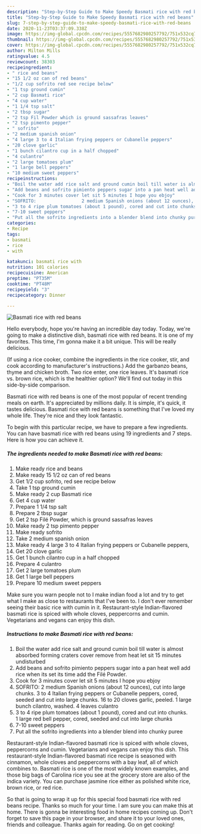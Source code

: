 ```yaml
---
description: "Step-by-Step Guide to Make Speedy Basmati rice with red beans"
title: "Step-by-Step Guide to Make Speedy Basmati rice with red beans"
slug: 7-step-by-step-guide-to-make-speedy-basmati-rice-with-red-beans
date: 2020-11-23T03:37:09.338Z
image: https://img-global.cpcdn.com/recipes/5557682980257792/751x532cq70/basmati-rice-with-red-beans-recipe-main-photo.jpg
thumbnail: https://img-global.cpcdn.com/recipes/5557682980257792/751x532cq70/basmati-rice-with-red-beans-recipe-main-photo.jpg
cover: https://img-global.cpcdn.com/recipes/5557682980257792/751x532cq70/basmati-rice-with-red-beans-recipe-main-photo.jpg
author: Milton Mills
ratingvalue: 4.5
reviewcount: 38303
recipeingredient:
- " rice and beans"
- "15 1/2 oz can of red beans"
- "1/2 cup sofrito red see recipe below"
- "1 tsp ground cumin"
- "2 cup Basmati rice"
- "4 cup water"
- "1 1/4 tsp salt"
- "2 tbsp sugar"
- "2 tsp Fil Powder which is ground sassafras leaves"
- "2 tsp pimento pepper"
- " sofrito"
- "2 medium spanish onion"
- "4 large 3 to 4 Italian frying peppers or Cubanelle peppers"
- "20 clove garlic"
- "1 bunch cilantro cup in a half chopped"
- "4 culantro"
- "2 large tomatoes plum"
- "1 large bell peppers"
- "10 medium sweet peppers"
recipeinstructions:
- "Boil the water add rice salt and ground cumin boil till water is almost absorbed  forming craters cover remove from heat let sit 15 minutes undisturbed"
- "Add beans and sofrito pimiento peppers sugar into a pan heat well add rice when its set its time add the Filé Powder."
- "Cook for 3 minutes cover let sit 5 minutes I hope you ebjoy"
- "SOFRITO:                 2 medium Spanish onions (about 12 ounces), cut into large chunks.                               3 to 4 Italian frying peppers or Cubanelle peppers, cored, seeded and cut into large chunks.                   16 to 20 cloves garlic, peeled.                           1 large bunch cilantro, washed.                      4 leaves culantro"
- "3 to 4 ripe plum tomatoes (about 1 pound), cored and cut into chunks.       1 large red bell pepper, cored, seeded and cut into large chunks"
- "7-10 sweet peppers"
- "Put all the sofrito ingredients into a blender blend into chunky puree"
categories:
- Recipe
tags:
- basmati
- rice
- with

katakunci: basmati rice with 
nutrition: 101 calories
recipecuisine: American
preptime: "PT35M"
cooktime: "PT48M"
recipeyield: "3"
recipecategory: Dinner

---
```



![Basmati rice with red beans](https://img-global.cpcdn.com/recipes/5557682980257792/751x532cq70/basmati-rice-with-red-beans-recipe-main-photo.jpg)

Hello everybody, hope you're having an incredible day today. Today, we're going to make a distinctive dish, basmati rice with red beans. It is one of my favorites. This time, I'm gonna make it a bit unique. This will be really delicious.

(If using a rice cooker, combine the ingredients in the rice cooker, stir, and cook according to manufacturer&#39;s instructions.) Add the garbanzo beans, thyme and chicken broth. Two rice enter, one rice leaves. It&#39;s basmati rice vs. brown rice, which is the healthier option? We&#39;ll find out today in this side-by-side comparison.

Basmati rice with red beans is one of the most popular of recent trending meals on earth. It's appreciated by millions daily. It is simple, it's quick, it tastes delicious. Basmati rice with red beans is something that I've loved my whole life. They're nice and they look fantastic.


To begin with this particular recipe, we have to prepare a few ingredients. You can have basmati rice with red beans using 19 ingredients and 7 steps. Here is how you can achieve it.

<!--inarticleads1-->

##### The ingredients needed to make Basmati rice with red beans:

1. Make ready  rice and beans
1. Make ready 15 1/2 oz can of red beans
1. Get 1/2 cup sofrito, red see recipe below
1. Take 1 tsp ground cumin
1. Make ready 2 cup Basmati rice
1. Get 4 cup water
1. Prepare 1 1/4 tsp salt
1. Prepare 2 tbsp sugar
1. Get 2 tsp Filé Powder, which is ground sassafras leaves
1. Make ready 2 tsp pimento pepper
1. Make ready  sofrito
1. Take 2 medium spanish onion
1. Make ready 4 large 3 to 4 Italian frying peppers or Cubanelle peppers,
1. Get 20 clove garlic
1. Get 1 bunch cilantro cup in a half chopped
1. Prepare 4 culantro
1. Get 2 large tomatoes plum
1. Get 1 large bell peppers
1. Prepare 10 medium sweet peppers


Make sure you warn people not to I make indian food a lot and try to get what I make as close to restaurants that I&#39;ve been to. I don&#39;t ever remember seeing their basic rice with cumin in it. Restaurant-style Indian-flavored basmati rice is spiced with whole cloves, peppercorns and cumin. Vegetarians and vegans can enjoy this dish. 

<!--inarticleads2-->

##### Instructions to make Basmati rice with red beans:

1. Boil the water add rice salt and ground cumin boil till water is almost absorbed  forming craters cover remove from heat let sit 15 minutes undisturbed
1. Add beans and sofrito pimiento peppers sugar into a pan heat well add rice when its set its time add the Filé Powder.
1. Cook for 3 minutes cover let sit 5 minutes I hope you ebjoy
1. SOFRITO:                 2 medium Spanish onions (about 12 ounces), cut into large chunks.                               3 to 4 Italian frying peppers or Cubanelle peppers, cored, seeded and cut into large chunks.                   16 to 20 cloves garlic, peeled.                           1 large bunch cilantro, washed.                      4 leaves culantro
1. 3 to 4 ripe plum tomatoes (about 1 pound), cored and cut into chunks.       1 large red bell pepper, cored, seeded and cut into large chunks
1. 7-10 sweet peppers
1. Put all the sofrito ingredients into a blender blend into chunky puree


Restaurant-style Indian-flavored basmati rice is spiced with whole cloves, peppercorns and cumin. Vegetarians and vegans can enjoy this dish. This restaurant-style Indian-flavored basmati rice recipe is seasoned with cinnamon, whole cloves and peppercorns with a bay leaf, all of which combines to. Basmati rice is one of the most widely known examples, and those big bags of Carolina rice you see at the grocery store are also of the indica variety. You can purchase jasmine rice either as polished white rice, brown rice, or red rice. 

So that is going to wrap it up for this special food basmati rice with red beans recipe. Thanks so much for your time. I am sure you can make this at home. There is gonna be interesting food in home recipes coming up. Don't forget to save this page in your browser, and share it to your loved ones, friends and colleague. Thanks again for reading. Go on get cooking!
